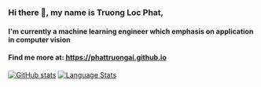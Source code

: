 ### Hi there 👋, my name is Truong Loc Phat, 

#### I'm currently a machine learning engineer which emphasis on application in computer vision

#### Find me more at: https://phattruongai.github.io

[![GitHub stats](https://github-readme-stats.vercel.app/api?username=phattruongai&count_private=true&theme=vue&show_icons=true)]()
[![Language Stats](https://github-readme-stats.vercel.app/api/top-langs/?username=phattruongai&langs_count=8&theme=vue&layout=compact)]()

<!--
**phattruongai/phattruongai** is a ✨ _special_ ✨ repository because its `README.md` (this file) appears on your GitHub profile.

Here are some ideas to get you started:

- 🔭 I’m currently working on ...
- 🌱 I’m currently learning ...
- 👯 I’m looking to collaborate on ...
- 🤔 I’m looking for help with ...
- 💬 Ask me about ...
- 📫 How to reach me: ...
- 😄 Pronouns: ...
- ⚡ Fun fact: ...
-->
